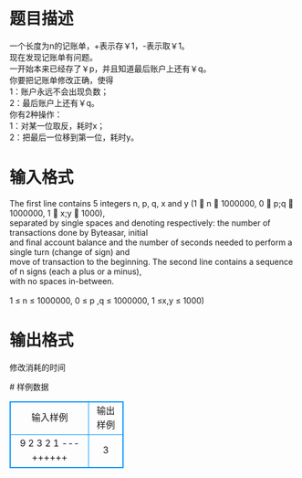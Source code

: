 # 

 
 # 题目描述 
<p>
一个长度为n的记账单，+表示存￥1，-表示取￥1。<br>现在发现记账单有问题。<br>一开始本来已经存了￥p，并且知道最后账户上还有￥q。<br>你要把记账单修改正确，使得<br>1：账户永远不会出现负数；<br>2：最后账户上还有￥q。<br>你有2种操作：<br>1：对某一位取反，耗时x；<br>2：把最后一位移到第一位，耗时y。<br></p> 

 
 # 输入格式 
<p>
The first line contains 5 integers n, p, q, x and y (1  n  1000000, 0  p;q  1000000, 1  x;y  1000),<br>separated by single spaces and denoting respectively: the number of transactions done by Byteasar, initial<br>and final account balance and the number of seconds needed to perform a single turn (change of sign) and<br>move of transaction to the beginning. The second line contains a sequence of n signs (each a plus or a minus),<br>with no spaces in-between.<br><br>1 ≤ n ≤ 1000000, 0 ≤ p ,q ≤ 1000000, 1 ≤x,y ≤ 1000)</p> 

 
 # 输出格式 
<p>
修改消耗的时间</p> 
# 样例数据
<style>
        table,table tr th, table tr td { border:1px solid #0094ff; }
        table { width: 200px; min-height: 25px; line-height: 25px; text-align: center; border-collapse: collapse;}   
    </style>
<table>
	<tr>
		<td>输入样例</td>
		<td>输出样例</td>
	</tr>
<tr><td>9 2 3 2 1
---++++++</td><td>
3</td></tr></table>
